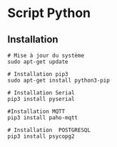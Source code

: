 
# Script Python 

## Installation

    # Mise à jour du système
    sudo apt-get update

    # Installation pip3
    sudo apt-get install python3-pip

    # Installation Serial
    pip3 install pyserial

    #Installation MQTT
    pip3 install paho-mqtt

    # Installation  POSTGRESQL
    pip3 install psycopg2

    


